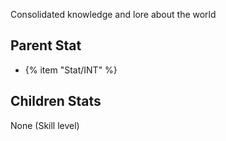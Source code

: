 Consolidated knowledge and lore about the world

## Parent Stat

* {% item "Stat/INT" %}

## Children Stats

None (Skill level)
